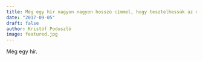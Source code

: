 ```yaml
---
title: Még egy hír nagyon nagyon hosszú címmel, hogy tesztelhessük az oldal megjelenését
date: "2017-09-05"
draft: false
author: Kristóf Poduszló
image: featured.jpg
---
```


Még egy hír.
